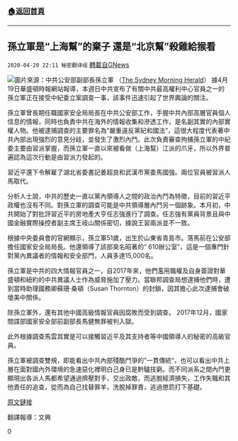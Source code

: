 ###  [:house:返回首頁](https://github.com/ourhimalayas/txt)
---

## 孫立軍是“上海幫”的棄子 還是“北京幫”殺雞給猴看
`2020-04-20 22:11 秘密翻译组` [轉載自GNews](https://gnews.org/zh-hant/179742/)

![](https://s3.amazonaws.com/gnews-media-offload/wp-content/uploads/2020/04/20220734/Untitled-20.png)圖片來源：中共公安部副部長孫立軍 （[The Sydney Morning Herald](https://www.smh.com.au/world/asia/unsw-graduate-chinese-vice-minister-investigated-for-severe-violations-of-discipline-and-law-20200420-p54lff.html)）
據4月19日華盛頓時報網站報導，本週日中共宣布了有關中共最高權利中心官員之一的孫立軍正在接受中紀委立案調查一事，該事件迅速引起了世界輿論的關注。

孫立軍曾長期任職國家安全局局長在中共公安部工作，手握中共內部高層官員個人信息的情報，同時也負責中共在海外的情報收集和滲透工作，是名副其實的內部實權人物。他被逮捕調查的主要罪名為“嚴重違反黨紀和國法”，這很大程度代表著中共內部出現強烈的意見分歧，並發生了激烈內鬥。此次負責審查拘捕孫立軍的中紀委主要由習派掌握，而孫立軍一直以來被看做（上海幫）江派的爪牙，所以外界普遍認為這次行動是由習派力發起的。

習近平還下令解雇了湖北省委書記姜超良和武漢市黨委馬國強。兩位官員被習派人馬取代。

分析人士說，中共的歷史一直以黨內領導人之間的政治內鬥為特徵，目前的習近平政權也沒有不同。對孫立軍的調查可能是中共領導層內鬥另一個跡象。本月初，中共開始了對批評習近平的房地產大亨任志強進行了調查。任志強有黨員背景且與中國金融實際操控者副主席王岐山關係密切，據說王習兩派並不一致。

根據中央委員會的官網顯示，孫立軍51歲，出生於山東省青島市。落馬前在公安部擔任國家安全局局長。他還領導了該部臭名昭著的“ 610辦公室”，這是一個專門針對黨內異議者的情報和安全部門，人員多達15,000名。

孫立軍是中共的四大情報官員之一，自2017年來，他們濫用職權及自身簽證對華盛頓和紐約的中共異議人士作為威脅施加了壓力。當聯邦調查局想逮捕他們時，遭到當時助理國務卿蘇珊·桑頓（Susan Thornton）的封鎖，因其擔心此次逮捕會破壞美中關係。

除孫立軍外，還有其他中國高級情報官員因腐敗而受到調查。 2017年12月，國家間諜部國家安全部前副部長馬健無罪被判入獄。

此外根據調查馬雲其實是可以接觸習近平及其支持者等中國領導人的秘密的高級官員。

孫立軍被調查雙規，即能看出中共內部殘酷鬥爭的”一貫傳統“，也可以看出中共上層在面對國內外環境的急速惡化裡明白己身已是黔驢技窮。而不同派系之間內鬥更顯現出各派人馬都希望通過擠壓對手，交出政敵，而逃脫經濟損失，工作失職和其他責任的追查，從而為自己找替罪羊，洗脫掉罪責，逃過懲罰打下基礎。

[原文鏈接](https://www.washingtontimes.com/news/2020/apr/19/sun-lijun-china-security-official-probed-coronavir/)

翻譯報導：文興

0
